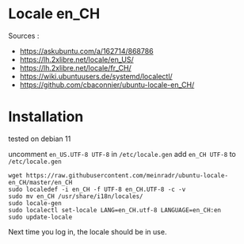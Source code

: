 # Locale en_CH

Sources : 
 - https://askubuntu.com/a/162714/868786
 - https://lh.2xlibre.net/locale/en_US/
 - https://lh.2xlibre.net/locale/fr_CH/
 - https://wiki.ubuntuusers.de/systemd/localectl/
 - https://github.com/cbaconnier/ubuntu-locale-en_CH/

# Installation

tested on debian 11

uncomment `en_US.UTF-8 UTF-8` in `/etc/locale.gen`
add `en_CH UTF-8` to `/etc/locale.gen`


	wget https://raw.githubusercontent.com/meinradr/ubuntu-locale-en_CH/master/en_CH
	sudo localedef -i en_CH -f UTF-8 en_CH.UTF-8 -c -v
	sudo mv en_CH /usr/share/i18n/locales/
	sudo locale-gen
	sudo localectl set-locale LANG=en_CH.utf-8 LANGUAGE=en_CH:en
	sudo update-locale 
	
Next time you log in, the locale should be in use.

